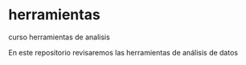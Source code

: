 # herramientas
curso herramientas de analisis

En este repositorio revisaremos las herramientas de análisis de datos

